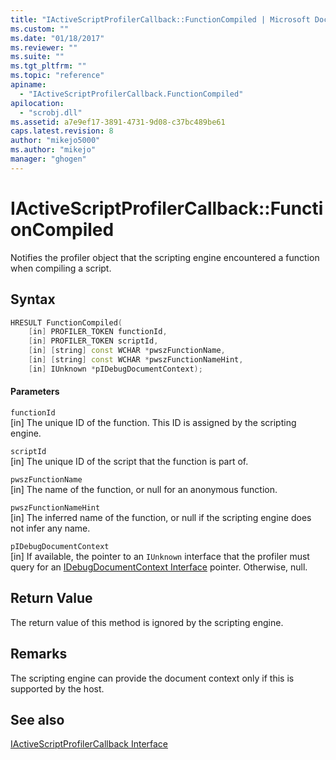 ```yaml
---
title: "IActiveScriptProfilerCallback::FunctionCompiled | Microsoft Docs"
ms.custom: ""
ms.date: "01/18/2017"
ms.reviewer: ""
ms.suite: ""
ms.tgt_pltfrm: ""
ms.topic: "reference"
apiname: 
  - "IActiveScriptProfilerCallback.FunctionCompiled"
apilocation: 
  - "scrobj.dll"
ms.assetid: a7e9ef17-3891-4731-9d08-c37bc489be61
caps.latest.revision: 8
author: "mikejo5000"
ms.author: "mikejo"
manager: "ghogen"
---
```

# IActiveScriptProfilerCallback::FunctionCompiled
Notifies the profiler object that the scripting engine encountered a function when compiling a script.  
  
## Syntax  
  
```cpp
HRESULT FunctionCompiled(  
    [in] PROFILER_TOKEN functionId,  
    [in] PROFILER_TOKEN scriptId,  
    [in] [string] const WCHAR *pwszFunctionName,  
    [in] [string] const WCHAR *pwszFunctionNameHint,  
    [in] IUnknown *pIDebugDocumentContext);  
```  
  
#### Parameters  
 `functionId`  
 [in] The unique ID of the function. This ID is assigned by the scripting engine.  
  
 `scriptId`  
 [in] The unique ID of the script that the function is part of.  
  
 `pwszFunctionName`  
 [in] The name of the function, or null for an anonymous function.  
  
 `pwszFunctionNameHint`  
 [in] The inferred name of the function, or null if the scripting engine does not infer any name.  
  
 `pIDebugDocumentContext`  
 [in] If available, the pointer to an `IUnknown` interface that the profiler must query for an [IDebugDocumentContext Interface](../../winscript/reference/idebugdocumentcontext-interface.md) pointer. Otherwise, null.  
  
## Return Value  
 The return value of this method is ignored by the scripting engine.  
  
## Remarks  
 The scripting engine can provide the document context only if this is supported by the host.  
  
## See also  
 [IActiveScriptProfilerCallback Interface](../../winscript/reference/iactivescriptprofilercallback-interface.md)